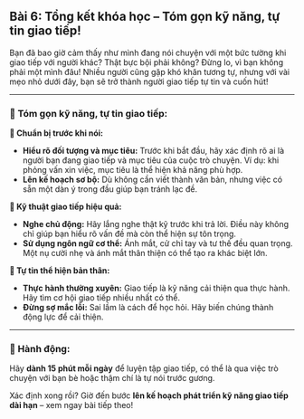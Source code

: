 ## Bài 6: Tổng kết khóa học – Tóm gọn kỹ năng, tự tin giao tiếp!

Bạn đã bao giờ cảm thấy như mình đang nói chuyện với một bức tường khi giao tiếp với người khác? Thật bực bội phải không? Đừng lo, vì bạn không phải một mình đâu! Nhiều người cũng gặp khó khăn tương tự, nhưng với vài mẹo nhỏ dưới đây, bạn sẽ trở thành người giao tiếp tự tin và cuốn hút!

---

### 📌 Tóm gọn kỹ năng, tự tin giao tiếp:

**🔹 Chuẩn bị trước khi nói:**
- **Hiểu rõ đối tượng và mục tiêu:** Trước khi bắt đầu, hãy xác định rõ ai là người bạn đang giao tiếp và mục tiêu của cuộc trò chuyện. Ví dụ: khi phỏng vấn xin việc, mục tiêu là thể hiện khả năng phù hợp.
- **Lên kế hoạch sơ bộ:** Dù không cần viết thành văn bản, nhưng việc có sẵn một dàn ý trong đầu giúp bạn tránh lạc đề.

**🔹 Kỹ thuật giao tiếp hiệu quả:**
- **Nghe chủ động:** Hãy lắng nghe thật kỹ trước khi trả lời. Điều này không chỉ giúp bạn hiểu rõ vấn đề mà còn thể hiện sự tôn trọng.
- **Sử dụng ngôn ngữ cơ thể:** Ánh mắt, cử chỉ tay và tư thế đều quan trọng. Một nụ cười nhẹ và ánh mắt thân thiện có thể tạo ra khác biệt lớn.

**🔹 Tự tin thể hiện bản thân:**
- **Thực hành thường xuyên:** Giao tiếp là kỹ năng cải thiện qua thực hành. Hãy tìm cơ hội giao tiếp nhiều nhất có thể.
- **Đừng sợ mắc lỗi:** Sai lầm là cách để học hỏi. Hãy biến chúng thành động lực để cải thiện.

---

### 🚀 Hành động:

Hãy **dành 15 phút mỗi ngày** để luyện tập giao tiếp, có thể là qua việc trò chuyện với bạn bè hoặc thậm chí là tự nói trước gương.

Xác định xong rồi? Giờ đến bước **lên kế hoạch phát triển kỹ năng giao tiếp dài hạn** – xem ngay bài tiếp theo!